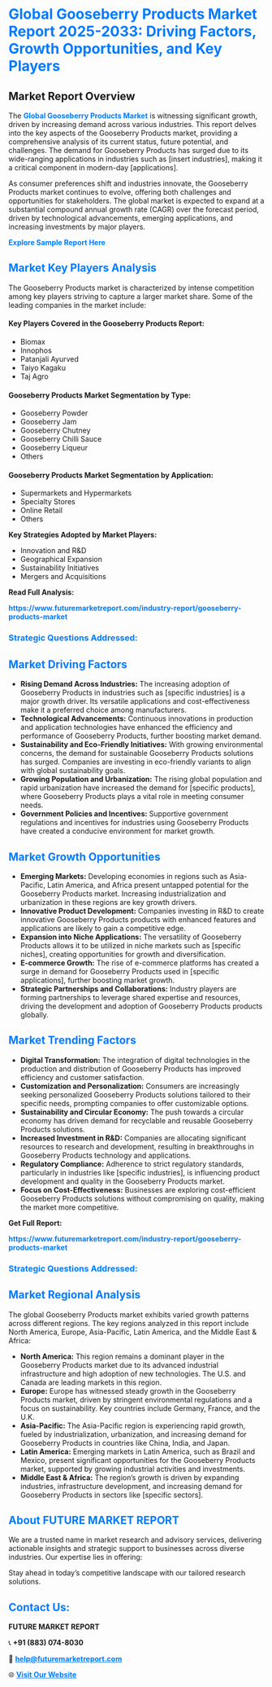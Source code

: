 <h1 style="color: #007BFF;">Global Gooseberry Products Market Report 2025-2033: Driving Factors, Growth Opportunities, and Key Players</h1>

<section id="overview">
<h2>Market Report Overview</h2>
<p>The <a href="https://www.futuremarketreport.com/industry-report/gooseberry-products-market" style="color: #007BFF; text-decoration: none;"><strong>Global Gooseberry Products Market</strong></a> is witnessing significant growth, driven by increasing demand across various industries. This report delves into the key aspects of the Gooseberry Products market, providing a comprehensive analysis of its current status, future potential, and challenges. The demand for Gooseberry Products has surged due to its wide-ranging applications in industries such as [insert industries], making it a critical component in modern-day [applications].</p>
<p>As consumer preferences shift and industries innovate, the Gooseberry Products market continues to evolve, offering both challenges and opportunities for stakeholders. The global market is expected to expand at a substantial compound annual growth rate (CAGR) over the forecast period, driven by technological advancements, emerging applications, and increasing investments by major players.</p>
</section>

<section id="overview">
<p><a href="https://www.futuremarketreport.com/request-sample/reportId=107479" style="color: #007BFF; text-decoration: none;"><strong>Explore Sample Report Here</strong></a></p>
</section>

<section id="key-players">
<h2 style="color: #007BFF;">Market Key Players Analysis</h2>
<p>The Gooseberry Products market is characterized by intense competition among key players striving to capture a larger market share. Some of the leading companies in the market include:</p>
<h4>Key Players Covered in the Gooseberry Products Report:</h4>
<ul><li>Biomax</li><li>Innophos</li><li>Patanjali Ayurved</li><li>Taiyo Kagaku</li><li>Taj Agro</li></ul>
<h4>Gooseberry Products Market Segmentation by Type:</h4>
<ul><li>Gooseberry Powder</li><li>Gooseberry Jam</li><li>Gooseberry Chutney</li><li>Gooseberry Chilli Sauce</li><li>Gooseberry Liqueur</li><li>Others</li></ul>

<h4>Gooseberry Products Market Segmentation by Application:</h4>
<ul><li>Supermarkets and Hypermarkets</li><li>Specialty Stores</li><li>Online Retail</li><li>Others</li></ul>
<p><strong>Key Strategies Adopted by Market Players:</strong></p>
<ul>
<li>Innovation and R&D</li>
<li>Geographical Expansion</li>
<li>Sustainability Initiatives</li>
<li>Mergers and Acquisitions</li>
</ul>
</section>

<section>
<p><strong>Read Full Analysis: </strong></p><a href="https://www.futuremarketreport.com/industry-report/gooseberry-products-market" style="color: #007BFF; text-decoration: none;"><strong>https://www.futuremarketreport.com/industry-report/gooseberry-products-market</strong></a>
<h3 style="color: #007BFF;">Strategic Questions Addressed:</h3>
</section>

<section id="driving-factors">
<h2 style="color: #007BFF;">Market Driving Factors</h2>
<ul>
<li><strong>Rising Demand Across Industries:</strong> The increasing adoption of Gooseberry Products in industries such as [specific industries] is a major growth driver. Its versatile applications and cost-effectiveness make it a preferred choice among manufacturers.</li>
<li><strong>Technological Advancements:</strong> Continuous innovations in production and application technologies have enhanced the efficiency and performance of Gooseberry Products, further boosting market demand.</li>
<li><strong>Sustainability and Eco-Friendly Initiatives:</strong> With growing environmental concerns, the demand for sustainable Gooseberry Products solutions has surged. Companies are investing in eco-friendly variants to align with global sustainability goals.</li>
<li><strong>Growing Population and Urbanization:</strong> The rising global population and rapid urbanization have increased the demand for [specific products], where Gooseberry Products plays a vital role in meeting consumer needs.</li>
<li><strong>Government Policies and Incentives:</strong> Supportive government regulations and incentives for industries using Gooseberry Products have created a conducive environment for market growth.</li>
</ul>
</section>

<section id="growth-opportunities">
<h2 style="color: #007BFF;">Market Growth Opportunities</h2>
<ul>
<li><strong>Emerging Markets:</strong> Developing economies in regions such as Asia-Pacific, Latin America, and Africa present untapped potential for the Gooseberry Products market. Increasing industrialization and urbanization in these regions are key growth drivers.</li>
<li><strong>Innovative Product Development:</strong> Companies investing in R&D to create innovative Gooseberry Products products with enhanced features and applications are likely to gain a competitive edge.</li>
<li><strong>Expansion into Niche Applications:</strong> The versatility of Gooseberry Products allows it to be utilized in niche markets such as [specific niches], creating opportunities for growth and diversification.</li>
<li><strong>E-commerce Growth:</strong> The rise of e-commerce platforms has created a surge in demand for Gooseberry Products used in [specific applications], further boosting market growth.</li>
<li><strong>Strategic Partnerships and Collaborations:</strong> Industry players are forming partnerships to leverage shared expertise and resources, driving the development and adoption of Gooseberry Products products globally.</li>
</ul>
</section>

<section id="trending-factors">
<h2 style="color: #007BFF;">Market Trending Factors</h2>
<ul>
<li><strong>Digital Transformation:</strong> The integration of digital technologies in the production and distribution of Gooseberry Products has improved efficiency and customer satisfaction.</li>
<li><strong>Customization and Personalization:</strong> Consumers are increasingly seeking personalized Gooseberry Products solutions tailored to their specific needs, prompting companies to offer customizable options.</li>
<li><strong>Sustainability and Circular Economy:</strong> The push towards a circular economy has driven demand for recyclable and reusable Gooseberry Products solutions.</li>
<li><strong>Increased Investment in R&D:</strong> Companies are allocating significant resources to research and development, resulting in breakthroughs in Gooseberry Products technology and applications.</li>
<li><strong>Regulatory Compliance:</strong> Adherence to strict regulatory standards, particularly in industries like [specific industries], is influencing product development and quality in the Gooseberry Products market.</li>
<li><strong>Focus on Cost-Effectiveness:</strong> Businesses are exploring cost-efficient Gooseberry Products solutions without compromising on quality, making the market more competitive.</li>
</ul>
</section>

<section>
<p><strong>Get Full Report: </strong></p><a href="https://www.futuremarketreport.com/industry-report/gooseberry-products-market" style="color: #007BFF; text-decoration: none;"><strong>https://www.futuremarketreport.com/industry-report/gooseberry-products-market</strong></a>
<h3 style="color: #007BFF;">Strategic Questions Addressed:</h3>
</section>


<section id="regional-analysis">
<h2 style="color: #007BFF;">Market Regional Analysis</h2>
<p>The global Gooseberry Products market exhibits varied growth patterns across different regions. The key regions analyzed in this report include North America, Europe, Asia-Pacific, Latin America, and the Middle East & Africa:</p>
<ul>
<li><strong>North America:</strong> This region remains a dominant player in the Gooseberry Products market due to its advanced industrial infrastructure and high adoption of new technologies. The U.S. and Canada are leading markets in this region.</li>
<li><strong>Europe:</strong> Europe has witnessed steady growth in the Gooseberry Products market, driven by stringent environmental regulations and a focus on sustainability. Key countries include Germany, France, and the U.K.</li>
<li><strong>Asia-Pacific:</strong> The Asia-Pacific region is experiencing rapid growth, fueled by industrialization, urbanization, and increasing demand for Gooseberry Products in countries like China, India, and Japan.</li>
<li><strong>Latin America:</strong> Emerging markets in Latin America, such as Brazil and Mexico, present significant opportunities for the Gooseberry Products market, supported by growing industrial activities and investments.</li>
<li><strong>Middle East & Africa:</strong> The region’s growth is driven by expanding industries, infrastructure development, and increasing demand for Gooseberry Products in sectors like [specific sectors].</li>
</ul>
</section>

<footer>
<h2 style="color: #007BFF;">About FUTURE MARKET REPORT</h2>
<p>We are a trusted name in market research and advisory services, delivering actionable insights and strategic support to businesses across diverse industries. Our expertise lies in offering:</p>

<p>Stay ahead in today’s competitive landscape with our tailored research solutions.</p>

<h2 style="color: #007BFF;">Contact Us:</h2>
<p><strong>FUTURE MARKET REPORT</strong></p>
<p>📞 <strong>+91 (883) 074-8030</strong></p>
<p>📧 <strong><a href="mailto:help@futuremarketreport.com" style="color: #007BFF;">help@futuremarketreport.com</a></strong></p>
<p>🌐 <strong><a href="https://www.futuremarketreport.com/" style="color: #007BFF;">Visit Our Website</a></strong></p>
</footer>